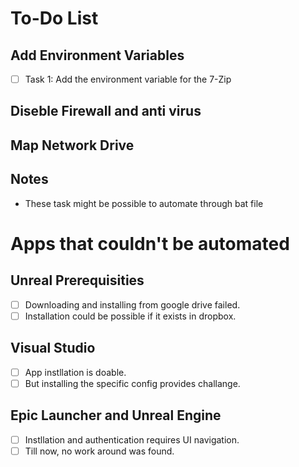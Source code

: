 # To-Do List

## Add Environment Variables

- [ ] Task 1: Add the environment variable for the 7-Zip

## Diseble Firewall and anti virus

## Map Network Drive

## Notes

- These task might be possible to automate through bat file

# Apps that couldn't be automated

## Unreal Prerequisities

- [ ] Downloading and installing from google drive failed.
- [ ] Installation could be possible if it exists in dropbox.

## Visual Studio

- [ ] App instllation is doable.
- [ ] But installing the specific config provides challange.

## Epic Launcher and Unreal Engine

- [ ] Instllation and authentication requires UI navigation. 
- [ ] Till now, no work around was found.
